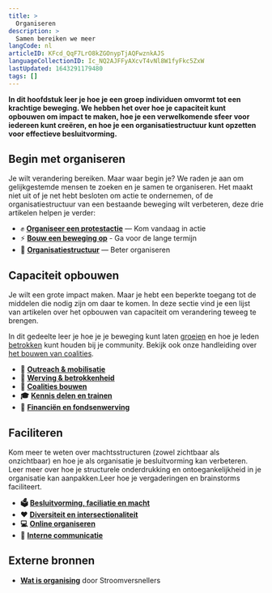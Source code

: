 ```yaml
---
title: >
  Organiseren
description: >
  Samen bereiken we meer
langCode: nl
articleID: KFcd_QqF7LrO8kZGOnypTjAQFwznkAJS
languageCollectionID: Ic_NQ2AJFFyAXcvT4vNl8W1fyFkc5ZxW
lastUpdated: 1643291179480
tags: []
---
```


**In dit hoofdstuk leer je hoe je een groep individuen omvormt tot een krachtige beweging. We hebben het over hoe je capaciteit kunt opbouwen om impact te maken, hoe je een verwelkomende sfeer voor iedereen kunt creëren, en hoe je een organisatiestructuur kunt opzetten voor effectieve besluitvorming.**

## **Begin met organiseren**

Je wilt verandering bereiken. Maar waar begin je? We raden je aan om gelijkgestemde mensen te zoeken en je samen te organiseren. Het maakt niet uit of je net hebt besloten om actie te ondernemen, of de organisatiestructuur van een bestaande beweging wilt verbeteren, deze drie artikelen helpen je verder:

-   ✊ [**Organiseer een protestactie**](/organising/action) — Kom vandaag in actie
-   ⚡️ [**Bouw een beweging op**](/organising/build-movement) - Ga voor de lange termijn
-   📄 [**Organisatiestructuur**](/organising/frameworks) — Beter organiseren

## Capaciteit opbouwen

Je wilt een grote impact maken. Maar je hebt een beperkte toegang tot de middelen die nodig zijn om daar te komen. In deze sectie vind je een lijst van artikelen over het opbouwen van capaciteit om verandering teweeg te brengen.

In dit gedeelte leer je hoe je je beweging kunt laten [groeien](/organising/outreach-mobilisation) en hoe je leden [betrokken](/organising/recruitment-engagement) kunt houden bij je community. Bekijk ook onze handleiding over [het bouwen van coalities](/organising/coalition-building).

-   **📢** [**Outreach & mobilisatie**](/organising/outreach-mobilisation)
-   **💪** [**Werving & betrokkenheid**](/organising/recruitment-engagement)
-   **🙌** [**Coalities bouwen**](/organising/coalition-building)
-   **🎓** [**Kennis delen en trainen**](/organising/knowledge-sharing)
-   **🤑** [**Financiën en fondsenwerving**](/organising/finance)

## Faciliteren

Kom meer te weten over machtsstructuren (zowel zichtbaar als onzichtbaar) en hoe je als organisatie je besluitvorming kan verbeteren. Leer meer over hoe je structurele onderdrukking en ontoegankelijkheid in je organisatie kan aanpakken.Leer hoe je vergaderingen en brainstorms faciliteert.

-   **🗳** [**Besluitvorming, faciliatie en macht**](/organising/decisions-and-power)
-   **❤️** [**Diversiteit en intersectionaliteit**](/organising/diversity)
-   **💻** [**Online organiseren**](/organising/online)
-   **💬** [**Interne communicatie**](/organising/internal-communication)

## **Externe bronnen**

-   [**Wat is organising**](https://www.stroomversnellers.org/app/uploads/2020/09/HandleidingOrganizing_Stroomversnellers.pdf) door Stroomversnellers